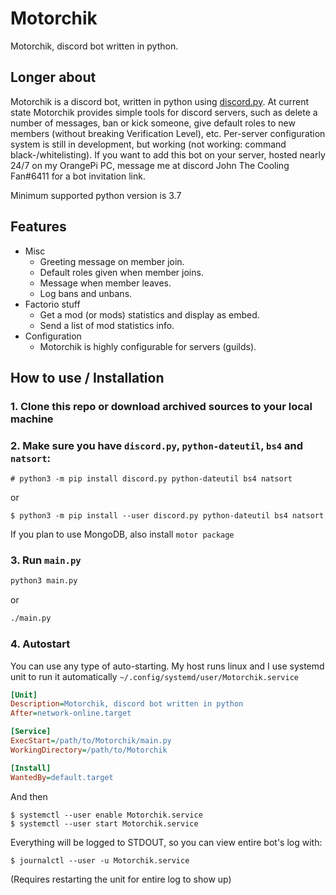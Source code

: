 # Motorchik
Motorchik, discord bot written in python.

## Longer about
Motorchik is a discord bot, written in python using [discord.py](https://github.com/Rapptz/discord.py).
At current state Motorchik provides simple tools for discord servers, such as delete a number of messages, ban or kick someone, give default roles to new members (without breaking Verification Level), etc.
Per-server configuration system is still in development, but working (not working: command black-/whitelisting).
If you want to add this bot on your server, hosted nearly 24/7 on my OrangePi PC, message me at discord John The Cooling Fan#6411 for a bot invitation link.

Minimum supported python version is 3.7

## Features
* Misc
  - Greeting message on member join.
  - Default roles given when member joins.
  - Message when member leaves.
  - Log bans and unbans.
* Factorio stuff
  - Get a mod (or mods) statistics and display as embed.
  - Send a list of mod statistics info.
* Configuration
  - Motorchik is highly configurable for servers (guilds).
 
## How to use / Installation
### 1. Clone this repo or download archived sources to your local machine
### 2. Make sure you have `discord.py`, `python-dateutil`, `bs4` and `natsort`:
  ```
  # python3 -m pip install discord.py python-dateutil bs4 natsort
  ```
  or
  ```
  $ python3 -m pip install --user discord.py python-dateutil bs4 natsort
  ```
  If you plan to use MongoDB, also install `motor package`
### 3. Run `main.py`
  ```sh
  python3 main.py
  ```
  or
  ```sh
  ./main.py
  ```
### 4. Autostart
  You can use any type of auto-starting. My host runs linux and I use systemd unit to run it automatically
  `~/.config/systemd/user/Motorchik.service`
  ```ini
  [Unit]
  Description=Motorchik, discord bot written in python
  After=network-online.target
  
  [Service]
  ExecStart=/path/to/Motorchik/main.py
  WorkingDirectory=/path/to/Motorchik
  
  [Install]
  WantedBy=default.target
  ```
  And then
  ```
  $ systemctl --user enable Motorchik.service
  $ systemctl --user start Motorchik.service
  ```
  Everything will be logged to STDOUT, so you can view entire bot's log with:
  ```
  $ journalctl --user -u Motorchik.service
  ```
  (Requires restarting the unit for entire log to show up)
